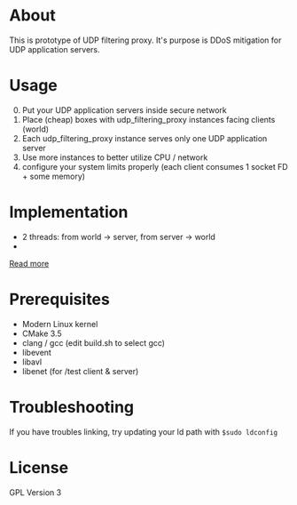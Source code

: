 # About
This is prototype of UDP filtering proxy.
It's purpose is DDoS mitigation for UDP application servers.

# Usage
0. Put your UDP application servers inside secure network
1. Place (cheap) boxes with udp_filtering_proxy instances facing clients (world)
2. Each udp_filtering_proxy instance serves only one UDP application server
3. Use more instances to better utilize CPU / network 
4. configure your system limits properly (each client consumes 1 socket FD + 
some memory)


# Implementation
* 2 threads: from world -> server, from server -> world
* 
[Read more](udp_filtering_proxy)

# Prerequisites
* Modern Linux kernel  
* CMake 3.5
* clang / gcc (edit build.sh to select gcc)
* libevent
* libavl
* libenet (for /test client & server)

# Troubleshooting
If you have troubles linking, try updating your ld path with ```$sudo ldconfig```

# License
GPL Version 3

